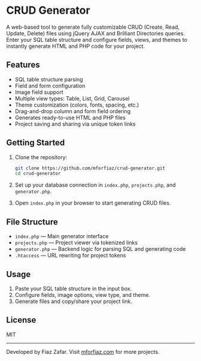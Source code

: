 # CRUD Generator

A web-based tool to generate fully customizable CRUD (Create, Read, Update, Delete) files using jQuery AJAX and Brilliant Directories queries. Enter your SQL table structure and configure fields, views, and themes to instantly generate HTML and PHP code for your project.

## Features

- SQL table structure parsing
- Field and form configuration
- Image field support
- Multiple view types: Table, List, Grid, Carousel
- Theme customization (colors, fonts, spacing, etc.)
- Drag-and-drop column and form field ordering
- Generates ready-to-use HTML and PHP files
- Project saving and sharing via unique token links

## Getting Started

1. Clone the repository:
    ```sh
    git clone https://github.com/mforfiaz/crud-generator.git
    cd crud-generator
    ```

2. Set up your database connection in `index.php`, `projects.php`, and `generator.php`.

3. Open `index.php` in your browser to start generating CRUD files.

## File Structure

- `index.php` — Main generator interface
- `projects.php` — Project viewer via tokenized links
- `generator.php` — Backend logic for parsing SQL and generating code
- `.htaccess` — URL rewriting for project tokens

## Usage

1. Paste your SQL table structure in the input box.
2. Configure fields, image options, view type, and theme.
3. Generate files and copy/share your project link.

## License

MIT

---

Developed by Fiaz Zafar. Visit [mforfiaz.com](https://mforfiaz.com/) for more projects.
